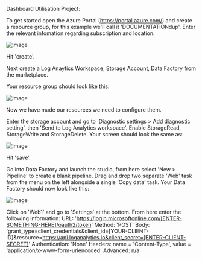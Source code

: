Dashboard Utilisation Project:

<!--- Creating resources --->

To get started open the Azure Portal (https://portal.azure.com/) and create a resource group, for this example we'll call it 'DOCUMENTATIONdup'. Enter the relevant infomation regarding subscription and location.

![image](https://user-images.githubusercontent.com/81650373/233088669-bf0be979-15b5-41c4-a19e-07cdd3628f4e.png)

Hit 'create'.

Next create a Log Anaytics Workspace, Storage Account, Data Factory from the marketplace.

Your resource group should look like this:

![image](https://user-images.githubusercontent.com/81650373/233091033-c64204eb-59e5-4b6a-bc4b-020c40302865.png)

Now we have made our resources we need to configure them.

<!--- Creating AAD app & secrets --->

<!--- Configuring resources --->

Enter the storage account and go to 'Diagnostic settings > Add diagnostic setting', then 'Send to Log Analytics workspace'. Enable StorageRead, StorageWrite and StorageDelete. Your screen should look the same as:

![image](https://user-images.githubusercontent.com/81650373/233093083-f8c756a0-bcc6-4b2d-9a53-d7bbe00c01c9.png)

Hit 'save'.

Go into Data Factory and launch the studio, from here select 'New > Pipeline' to create a blank pipeline. Drag and drop two separate 'Web' task from the menu on the left alongside a single 'Copy data' task. Your Data Factory should now look like this:

![image](https://user-images.githubusercontent.com/81650373/233342175-8ba31520-9495-4dc3-aca5-88a2df706dcd.png)

Click on 'Web1' and go to 'Settings' at the bottom. From here enter the following information:
URL: 'https://login.microsoftonline.com/[ENTER-SOMETHING-HERE]/oauth2/token'
Method: 'POST'
Body: 'grant_type=client_credentials&client_id=[YOUR-CLIENT-ID]&resource=https://api.loganalytics.io&client_secret=[ENTER-CLIENT-SECRET]'
Authentication: 'None'
Headers: name = 'Content-Type', value = 'application/x-www-form-urlencoded'
Advanced: n/a
